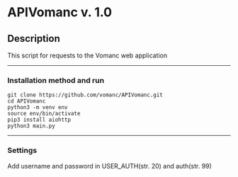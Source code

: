 # APIVomanc v. 1.0
## Description
This script for requests to the Vomanc web application

___
### Installation method and run
    git clone https://github.com/vomanc/APIVomanc.git
    cd APIVomanc
    python3 -m venv env
    source env/bin/activate
    pip3 install aiohttp
    python3 main.py

___
### Settings
Add username and password in USER_AUTH(str. 20) and auth(str. 99)
